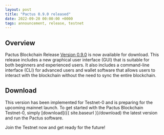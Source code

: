 ```yaml
---
layout: post
title: "Pactus 0.9.0 released"
date: 2022-09-20 00:00:00 +0000
tags: announcement, release, testnet
---
```


## Overview

Pactus Blockchain Release [Version 0.9.0](https://github.com/pactus-project/pactus/releases/tag/v0.9.0)
is now available for download.
This release includes a new graphical user interface (GUI) that
is suitable for both beginners and experienced users.
It also includes a command-line interface (CLI) for advanced users and wallet software
that allows users to interact with the blockchain without the need to sync the entire blockchain.

## Download

This version has been implemented for Testnet-0 and is preparing for the upcoming mainnet launch.
To get started with the Pactus Blockchain Testnet-0, simply [download]({{ site.baseurl }}/download)
the latest version and run the Pactus software.

Join the Testnet now and get ready for the future!
